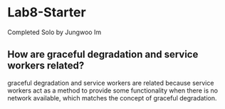 # Lab8-Starter

Completed Solo by Jungwoo Im

## How are graceful degradation and service workers related?

graceful degradation and service workers are related because service workers act as a method to provide some functionality when there is no network available, which matches the concept of graceful degradation.